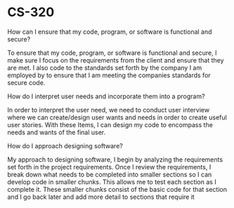 # CS-320

How can I ensure that my code, program, or software is functional and secure?

To ensure that my code, program, or software is functional and secure, I make
sure I focus on the requirements from the client and ensure that they are met.
I also code to the standards set forth by the company I am employed by to ensure
that I am meeting the companies standards for secure code. 


How do I interpret user needs and incorporate them into a program?

In order to interpret the user need, we need to conduct user interview where we
can create/design user wants and needs in order to create useful user stories.
With these Items, I can design my code to encompass the needs and wants of the final user.


How do I approach designing software?

My approach to designing software, I begin by analyzing the requirements set
forth in the project requirements. Once I review the requirements, I break down
what needs to be completed into smaller sections so I can develop code in smaller
chunks. This allows me to test each section as I complete it. These smaller chunks
consist of the basic code for that section and I go back later and add more detail
to sections that require it
